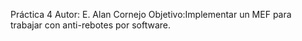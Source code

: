 Práctica 4 
Autor: E. Alan Cornejo
Objetivo:Implementar un MEF para trabajar con anti-rebotes por software. 
